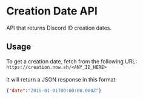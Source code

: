 # Creation Date API
API that returns Discord ID creation dates.

## Usage
To get a creation date, fetch from the following URL:<br>
`https://creation.now.sh/<ANY_ID_HERE>`
<br><br>
It will return a JSON response in this format:<br>
```json
{"date":"2015-01-01T00:00:00.000Z"}
```

